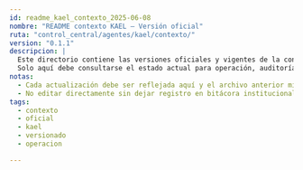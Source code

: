 ```yaml
---
id: readme_kael_contexto_2025-06-08
nombre: "README contexto KAEL – Versión oficial"
ruta: "control_central/agentes/kael/contexto/"
version: "0.1.1"
descripcion: |
  Este directorio contiene las versiones oficiales y vigentes de la configuración y encarnación de KAEL (kael.yaml, kael_encarnacion.yaml).
  Solo aquí debe consultarse el estado actual para operación, auditoría o onboarding.
notas:
  - Cada actualización debe ser reflejada aquí y el archivo anterior migrado a _legacy.
  - No editar directamente sin dejar registro en bitácora institucional.
tags:
  - contexto
  - oficial
  - kael
  - versionado
  - operacion

---
```


